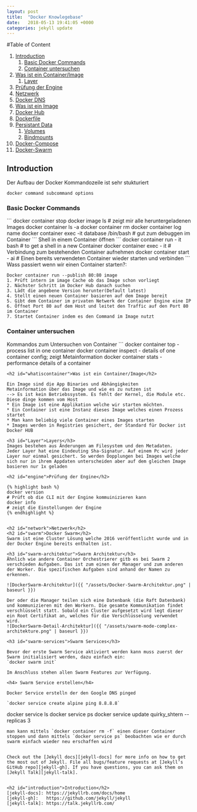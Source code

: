 ```yaml
---
layout: post
title:  "Docker Knowlegebase"
date:   2018-05-13 19:41:05 +0000
categories: jekyll update
---
```


#Table of Content
1.  [Introduction](#introduction)
    1. [Basic Docker Commands](#basiccommands)
    2. [Container untersuchen](#inspect)
2.  [Was ist ein Container/Image](#whatiscontainer)
    1. [Layer](#layer)
3.  [Prüfung der Engine](#engine)
4.  [Netzwerk](#network)
5.  [Docker DNS](#dns)
6.  [Was ist ein Image](#image)
7.  [Docker Hub](#dockerhub)
8.  [Dockerfile](#dockerfile)
9.  [Persistant Data](#persistant_data)
    1. [Volumes](#volumes)
    2. [Bindmounts](#bindmounts)
10. [Docker-Compose](#docker-compose)
11. [Docker-Swarm](#swarm)

<h2 id="introduction">Introduction</h2>
Der Aufbau der Docker Kommandozeile ist sehr stukturiert 

`docker command subcommand options`


<h3 id="basiccommands">Basic Docker Commands</h3>
```
docker container stop
docker image ls                              # zeigt mir alle heruntergeladenen Images
docker container ls -a
docker container rm
docker container log name
docker container exec -it database /bin/bash # gut zum debuggen im Container
```
Shell in einem Container öffnen
```
docker container run   - it <container> bash # to get a shell in a new Container
docker container exec  - it <container>      # Verbindung zum bestehenden Container aufnehmen
docker container start - ai <container>      # Einen bereits verwendeten Container wieder starten und verbinden
```
Wass passiert wenn wir einen Container starten?:

```
Docker container run --publish 80:80 image
1. Prüft intern im image Cache ob das Image schon vorliegt
2. Nächster Schritt im Docker Hub danach suchen
3. Lädt die angebene Version herunter(Default latest)
4. Stellt einen neuen Container basieren auf dem Image bereit
5. Gibt dem Container im privaten Netwerk der Container Engine eine IP
6. Öffnet Port 80 auf dem Host und leitet den Traffic auf den Port 80 im Container 
7. Startet Container indem es den Command im Image nutzt
```

<h3 id="inspect">Container untersuchen</h3>
Kommandos zum Untersuchen von Container
```
docker container top     - process list in one container
docker container inspect - details of one container config; zeigt Metainformation
docker container stats   - performance details of a container

```
<h2 id="whatiscontainer">Was ist ein Container/Image</h2>

Ein Image sind die App Binaries und Abhängigkeiten
Metainformation über das Image und wie es zu nutzen ist
--> Es ist kein Betriebssystem. Es fehlt der Kernel, die Module etc. Diese dinge kommen vom Host
* Ein Image ist eine Applikation welche wir starten möchten.
* Ein Container ist eine Instanz dieses Image welches einen Prozess startet
* Man kann beliebig viele Container eines Images starten
* Images werden in Registries gesichert, der Standard für Docker ist Docker HUB

<h3 id="Layer">Layers</h3>
Images bestehen aus Änderungen am Filesystem und den Metadaten.
Jeder Layer hat eine Eindeuting Sha-Signatur. Auf einem Pc wird jeder Layer nur einmal gesichert. So werden Dopplungen bei Images welche sich nur in ihrem Appdaten unterscheiden aber auf dem gleichen Image basieren nur 1x geladen

<h2 id="engine">Prüfung der Engine</h2>

{% highlight bash %}
docker version
# Prüft ob die CLI mit der Engine kommuinizieren kann
docker info
# zeigt die Einstellungen der Engine
{% endhighlight %}


<h2 id="network">Netzwerk</h2>
<h2 id="swarm">Docker Swarm</h2>
Swarm ist eine Cluster Lösung welche 2016 veröffentlicht wurde und in der Docker Engine bereits enthalten ist.

<h3 id="swarm-architektur">Swarm Architektur</h3>
Ähnlich wie andere Container Orchestrierer gitb es bei Swarm 2 verschieden Aufgaben. Das ist zum einen der Manager und zum anderen der Worker. Die spezifischen Aufgaben sind anhand der Namen zu erkennen.

![DockerSwarm-Architektur]({{ "/assets/Docker-Swarm-Architektur.png" | baseurl }})

Der oder die Manager teilen sich eine Datenbank (die Raft Datenbank) und kommunizieren mit den Workern. Die gesamte Kommunikation findet verschlüsselt statt. Sobald ein Cluster aufgesetzt wird legt dieser ein Root Certifikat an, welches für die Verschlüsselung verwendet wird.
![DockerSwarm-Detail-Architektur]({{ "/assets/swarm-mode-complex-architekture.png" | baseurl }})

<h3 id="swarm-services">Swarm Services</h3>

Bevor der erste Swarm Service aktiviert werden kann muss zuerst der Swarm initialisiert werden, dazu einfach ein:
`docker swarm init`

Im Anschluss stehen allen Swarm Features zur Verfügung.

<h4> Swarm Service erstellen</h4>

Docker Service erstelln der den Google DNS pinged

`docker service create alpine ping 8.8.8.8`

```
docker service ls
docker service ps
docker service update quirky_shtern --replicas 3
```
man kann mittels `docker container rm -f` einen dieser Container stoppen und dann mittels `docker service ps` beobachten wie er durch swarm einfach wieder neu erschaffen wird


Check out the [Jekyll docs][jekyll-docs] for more info on how to get the most out of Jekyll. File all bugs/feature requests at [Jekyll’s GitHub repo][jekyll-gh]. If you have questions, you can ask them on [Jekyll Talk][jekyll-talk].


<h2 id="introduction">Introduction</h2>
[jekyll-docs]: https://jekyllrb.com/docs/home
[jekyll-gh]:   https://github.com/jekyll/jekyll
[jekyll-talk]: https://talk.jekyllrb.com/
